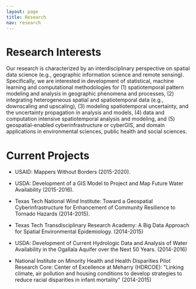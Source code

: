 ```yaml
---
layout: page
title: Research
nav: research
---
```


<!--<div class="col-xs-12 col-md-12 resobj" markdown="1"> -->

# Research Interests

Our research is characterized by an interdisciplinary perspective on
spatial data science (e.g., geographic information science and remote
sensing). Specifically, we are interested in development of statistical,
machine learning and computational methodologies for (1) spatiotemporal
pattern modeling and analysis in geographic phenomena and processes, (2)
integrating heterogeneous spatial and spatiotemporal data (e.g.,
downscaling and upscaling), (3) modeling spatiotemporal uncertainty, and
the uncertainty propagation in analysis and models, (4) data and
computation intensive spatiotemporal analysis and modeling, and (5)
geospatial-enabled cyberinfrastructure or cyberGIS, and domain applications
in environmental sciences, public health and social sciences.

<!--</div> -->

<!--<div class="col-xs-12 col-md-12 resobj" markdown="1"> -->

# Current Projects 

+ USAID: Mappers Without Borders (2015-2020).

+ USDA: Development of a GIS Model to Project and Map Future Water Availability (2015-2016).

+ Texas Tech National Wind Institute: Toward a Geospatial Cyberinfrastructure for Enhancement of Community Resilience to Tornado Hazards (2014-2015).

+ Texas Tech Transdisciplinary Research Academy: A Big Data Approach for Spatial Environmental Epidemiology. (2014-2015)

+ USDA: Development of Current Hydrologic Data and Analysis of Water Availability in the Ogallala Aquifer over the Next 50 Years. (2014-2016)

+ National Institute on Minority Health and Health Disparities Pilot
Research Core: Center of Excellence at Meharry (HDRCOE): "Linking climate,
air pollution and housing conditions to develop strategies to reduce racial
disparities in infant mortality" (2014-2015)
<!--</div> -->
